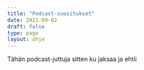```yaml
---
title: "Podcast-suositukset"
date: 2021-09-02
draft: false
type: page
layout: ohje
---
```

Tähän podcast-juttuja sitten ku jaksaa ja ehtii